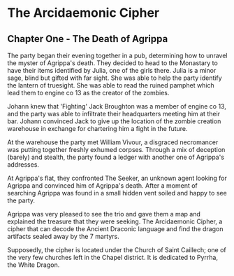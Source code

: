 # The Arcidaemonic Cipher

## Chapter One - The Death of Agrippa

The party began their evening together in a pub, determining how to unravel the myster of Agrippa's death. They decided to head to the Monastary to have their items identified by Julia, one of the girls there. Julia is a minor sage, blind but gifted with far sight. She was able to help the party identify the lantern of truesight. She was able to read the ruined pamphet which lead them to engine co 13 as the creator of the zombies.

Johann knew that 'Fighting' Jack Broughton was a member of engine co 13, and the party was able to infiltrate their headquarters meeting him at their bar. Johann convinced Jack to give up the location of the zombie creation warehouse in exchange for chartering him a fight in the future.

At the warehouse the party met William Vivour, a disgraced necromancer was putting together freshly exhumed corpses. Through a mix of deception (barely) and stealth, the party found a ledger with another one of Agrippa's addresses.

At Agrippa's flat, they confronted The Seeker, an unknown agent looking for Agrippa and convinced him of Agrippa's death. After a moment of searching Agrippa was found in a small hidden vent soiled and happy to see the party.

Agrippa was very pleased to see the trio and gave them a map and explained the treasure that they were seeking. The Arcidaemonic Cipher, a cipher that can decode the Ancient Draconic language and find the dragon artifacts sealed away by the 7 martyrs.

Supposedly, the cipher is located under the Church of Saint Caillech; one of the very few churches left in the Chapel district. It is dedicated to Pyrrha, the White Dragon.